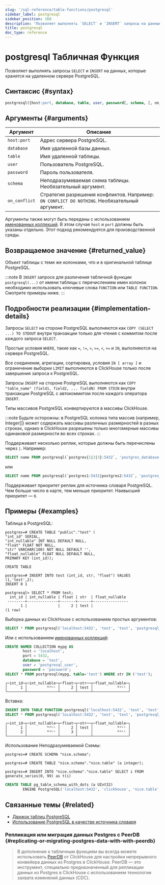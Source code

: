 ```yaml
---
slug: '/sql-reference/table-functions/postgresql'
sidebar_label: postgresql
sidebar_position: 160
description: 'Позволяет выполнять `SELECT` и `INSERT` запросы на данные, которые'
title: postgresql
doc_type: reference
---
```

# postgresql Табличная Функция

Позволяет выполнять запросы `SELECT` и `INSERT` на данных, которые хранятся на удаленном сервере PostgreSQL.

## Синтаксис {#syntax}

```sql
postgresql({host:port, database, table, user, password[, schema, [, on_conflict]] | named_collection[, option=value [,..]]})
```

## Аргументы {#arguments}

| Аргумент      | Описание                                                                   |
|---------------|---------------------------------------------------------------------------|
| `host:port`   | Адрес сервера PostgreSQL.                                                |
| `database`    | Имя удаленной базы данных.                                               |
| `table`       | Имя удаленной таблицы.                                                  |
| `user`        | Пользователь PostgreSQL.                                                |
| `password`    | Пароль пользователя.                                                    |
| `schema`      | Неподразумеваемая схема таблицы. Необязательный аргумент.                |
| `on_conflict` | Стратегия разрешения конфликтов. Например: `ON CONFLICT DO NOTHING`. Необязательный аргумент. |

Аргументы также могут быть переданы с использованием [именованных коллекций](operations/named-collections.md). В этом случае `host` и `port` должны быть указаны отдельно. Этот подход рекомендуется для производственной среды.

## Возвращаемое значение {#returned_value}

Объект таблицы с теми же колонками, что и в оригинальной таблице PostgreSQL.

:::note
В `INSERT` запросе для различения табличной функции `postgresql(...)` от имени таблицы с перечислением имен колонок необходимо использовать ключевые слова `FUNCTION` или `TABLE FUNCTION`. Смотрите примеры ниже.
:::

## Подробности реализации {#implementation-details}

Запросы `SELECT` на стороне PostgreSQL выполняются как `COPY (SELECT ...) TO STDOUT` внутри транзакции только для чтения с коммитом после каждого запроса `SELECT`.

Простые условия `WHERE`, такие как `=`, `!=`, `>`, `>=`, `<`, `<=` и `IN`, выполняются на сервере PostgreSQL.

Все соединения, агрегации, сортировка, условия `IN [ array ]` и ограничение выборки `LIMIT` выполняются в ClickHouse только после завершения запроса к PostgreSQL.

Запросы `INSERT` на стороне PostgreSQL выполняются как `COPY "table_name" (field1, field2, ... fieldN) FROM STDIN` внутри транзакции PostgreSQL с автокоммитом после каждого оператора `INSERT`.

Типы массивов PostgreSQL конвертируются в массивы ClickHouse.

:::note
Будьте осторожны: в PostgreSQL колонка типа массив (например, Integer[]) может содержать массивы различных размерностей в разных строках, однако в ClickHouse разрешены только многомерные массивы одинаковой размерности во всех строках.
:::

Поддерживает несколько реплик, которые должны быть перечислены через `|`. Например:

```sql
SELECT name FROM postgresql(`postgres{1|2|3}:5432`, 'postgres_database', 'postgres_table', 'user', 'password');
```

или

```sql
SELECT name FROM postgresql(`postgres1:5431|postgres2:5432`, 'postgres_database', 'postgres_table', 'user', 'password');
```

Поддерживает приоритет реплик для источника словаря PostgreSQL. Чем больше число в карте, тем меньше приоритет. Наивысший приоритет — `0`.

## Примеры {#examples}

Таблица в PostgreSQL:

```text
postgres=# CREATE TABLE "public"."test" (
"int_id" SERIAL,
"int_nullable" INT NULL DEFAULT NULL,
"float" FLOAT NOT NULL,
"str" VARCHAR(100) NOT NULL DEFAULT '',
"float_nullable" FLOAT NULL DEFAULT NULL,
PRIMARY KEY (int_id));

CREATE TABLE

postgres=# INSERT INTO test (int_id, str, "float") VALUES (1,'test',2);
INSERT 0 1

postgresql> SELECT * FROM test;
  int_id | int_nullable | float | str  | float_nullable
 --------+--------------+-------+------+----------------
       1 |              |     2 | test |
(1 row)
```

Выборка данных из ClickHouse с использованием простых аргументов:

```sql
SELECT * FROM postgresql('localhost:5432', 'test', 'test', 'postgresql_user', 'password') WHERE str IN ('test');
```

Или с использованием [именованных коллекций](operations/named-collections.md):

```sql
CREATE NAMED COLLECTION mypg AS
        host = 'localhost',
        port = 5432,
        database = 'test',
        user = 'postgresql_user',
        password = 'password';
SELECT * FROM postgresql(mypg, table='test') WHERE str IN ('test');
```

```text
┌─int_id─┬─int_nullable─┬─float─┬─str──┬─float_nullable─┐
│      1 │         ᴺᵁᴸᴸ │     2 │ test │           ᴺᵁᴸᴸ │
└────────┴──────────────┴───────┴──────┴────────────────┘
```

Вставка:

```sql
INSERT INTO TABLE FUNCTION postgresql('localhost:5432', 'test', 'test', 'postgrsql_user', 'password') (int_id, float) VALUES (2, 3);
SELECT * FROM postgresql('localhost:5432', 'test', 'test', 'postgresql_user', 'password');
```

```text
┌─int_id─┬─int_nullable─┬─float─┬─str──┬─float_nullable─┐
│      1 │         ᴺᵁᴸᴸ │     2 │ test │           ᴺᵁᴸᴸ │
│      2 │         ᴺᵁᴸᴸ │     3 │      │           ᴺᵁᴸᴸ │
└────────┴──────────────┴───────┴──────┴────────────────┘
```

Использование Неподразумеваемой Схемы:

```text
postgres=# CREATE SCHEMA "nice.schema";

postgres=# CREATE TABLE "nice.schema"."nice.table" (a integer);

postgres=# INSERT INTO "nice.schema"."nice.table" SELECT i FROM generate_series(0, 99) as t(i)
```

```sql
CREATE TABLE pg_table_schema_with_dots (a UInt32)
        ENGINE PostgreSQL('localhost:5432', 'clickhouse', 'nice.table', 'postgrsql_user', 'password', 'nice.schema');
```

## Связанные темы {#related}

- [Движок таблиц PostgreSQL](../../engines/table-engines/integrations/postgresql.md)
- [Использование PostgreSQL в качестве источника словаря](/sql-reference/dictionaries#postgresql)

### Репликация или миграция данных Postgres с PeerDB {#replicating-or-migrating-postgres-data-with-with-peerdb}

> В дополнение к табличным функциям вы всегда можете использовать [PeerDB](https://docs.peerdb.io/introduction) от ClickHouse для настройки непрерывного конвейера данных из Postgres в ClickHouse. PeerDB — это инструмент, специально предназначенный для репликации данных из Postgres в ClickHouse с использованием технологии захвата изменений данных (CDC).